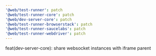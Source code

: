```yaml
---
'@web/test-runner': patch
'@web/test-runner-core': patch
'@web/dev-server-core': patch
'@web/test-runner-browserstack': patch
'@web/test-runner-saucelabs': patch
'@web/test-runner-webdriver': patch
---
```


feat(dev-server-core): share websocket instances with iframe parent

